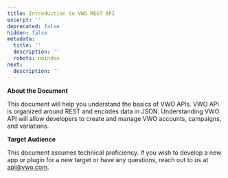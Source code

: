 ```yaml
---
title: Introduction to VWO REST API
excerpt: ''
deprecated: false
hidden: false
metadata:
  title: ''
  description: ''
  robots: noindex
next:
  description: ''
---
```

**About the Document**

This document will help you understand the basics of VWO APIs. VWO API is organized around REST and encodes data in JSON. Understanding VWO API will allow developers to create and manage VWO accounts, campaigns, and variations.

**Target Audience** 

This document assumes technical proficiency. If you wish to develop a new app or plugin for a new target or have any questions, reach out to us at [api@vwo.com](mailto:api@vwo.com).
